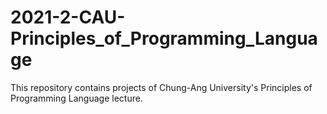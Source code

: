 # 2021-2-CAU-Principles_of_Programming_Language
This repository contains projects of Chung-Ang University's Principles of Programming Language lecture.
